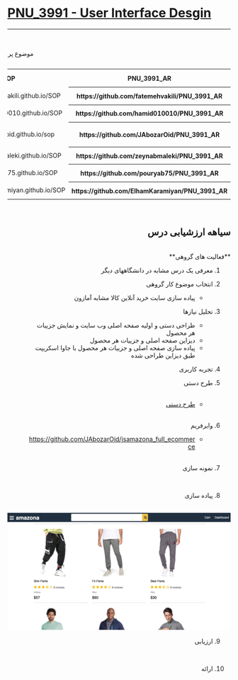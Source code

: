# [PNU_3991 - User Interface Desgin](https://github.com/AliRazavi-edu/PNU_3991/blob/master/_BSc/UserInterfaceDesgin/README.md#TOC)
<div dir="rtl">
    
<table style="width:100%">

<tr>
<td colspan="6" align="center">اعضای گروه</td>
</tr>

  
<tr>
<td colspan="6"  align="center">نام درس: طراحی واسط کاربر</td>
</tr>

<tr>
<td colspan="6"  align="center"> موضوع پروژه: پیاده سازی سایت خرید آنلاین کالا مشابه آمازون </td>
</tr>

<tr>
<td colspan="6"   align="center">سرگروه تیم: فاطمه وکیلی</td>
</tr>

<tr>
 <th  align="center">PNU_3991_AR</th>
 <th  align="center">SOP</th>
 <th  align="center">رزومه</th>
 <th  align="center">نام/نام خانوادگی</th>
 <th  align="center">شماره دانشجویی</th>
 <th  align="center">ردیف</th>
 </tr>
 
 <tr>
 <th  align="center">https://github.com/fatemehvakili/PNU_3991_AR</th>
 <td  align="center">https://fatemehvakili.github.io/SOP/</td>
 <td  align="center">https://fatemehvakili.github.io/</td>
 <td  align="center">فاطمه وکیلی</td>
 <td  align="center">970087898</td>
 <td align="center">1</td>
 </tr>
 
 <tr>
 <th  align="center">https://github.com/hamid010010/PNU_3991_AR</th>
 <td  align="center">https://hamid010010.github.io/SOP/</td>
 <td  align="center">https://hamid010010.github.io/hamidrezamirzaei.github.io/</td>
 <td  align="center">حمیدرضا میرزائی</td>
 <td  align="center">970147067</td>
 <td align="center">2</td>
 </tr>
 
 <tr>
 <th  align="center">https://github.com/JAbozarOid/PNU_3991_AR</th>
 <td  align="center">https://jabozaroid.github.io/sop</td>
 <td  align="center">https://jabozaroid.github.io/</td>
 <td  align="center">ابوذر رقیب دوست</td>
 <td  align="center">980188387</td>
 <td align="center">3</td>
 </tr>
 
 <tr>
 <th  align="center">https://github.com/zeynabmaleki/PNU_3991_AR</th>
 <td  align="center">https://zeynabmaleki.github.io/SOP/</td>
 <td  align="center">https://zeynabmaleki.github.io/</td>
 <td  align="center">زینب ملکی راد</td>
 <td  align="center">970051836</td>
 <td align="center">4</td>
 </tr>

 <tr>
 <th  align="center">https://github.com/pouryab75/PNU_3991_AR</th>
 <td  align="center">https://pouryab75.github.io/SOP/</td>
 <td  align="center">https://pouryab75.github.io/pouryabodaghi-resume/</td>
 <td  align="center">پوریا بداغی</td>
 <td  align="center">949750673</td>
 <td align="center">5</td>
 </tr>
 
 <tr>
 <th  align="center">https://github.com/ElhamKaramiyan/PNU_3991_AR</th>
 <td  align="center">https://elhamkaramiyan.github.io/SOP/</td>
 <td  align="center">https://elhamkaramiyan.github.io/</td>
 <td  align="center">الهام کرمیان</td>
 <td  align="center">970016107</td>
 <td align="center">6</td>
 </tr>
 
</table>
<br>

## سیاهه ارزشیابی درس
<br>
**فعالیت های گروهی**
 <br>
 
 1. معرفی یک درس مشابه در دانشگاههای دیگر
       <br>
       
2. انتخاب موضوع کار گروهی
        <br>
      - پیاده سازی سایت خرید آنلاین کالا مشابه آمازون
         <br>
        
3. تحلیل نیازها
       <br>
      - طراحی دستی و اولیه صفحه اصلی وب سایت و نمایش جزییات هر محصول 
        <br>
      - دیزاین صفحه اصلی و جزییات هر محصول
        <br>
     - پیاده سازی صفحه اصلی و جزییات هر محصول با جاوا اسکریپت طبق دیزاین طراحی شده 
        <br>
        
4. تجربه کاربری
    <br>
    
5. طرح دستی  
     <br>
     - [طرح دستی](https://github.com/FATEMEHVAKILI/PNU_3991_AR/blob/main/ManualDesign.pdf)
     <br>
6. وایرفریم 
     <br>
     - https://github.com/JAbozarOid/jsamazona_full_ecommerce
    <br>
    
7. نمونه سازی
 <br>
 
8. پیاده سازی
  <br>
  <img src="https://github.com/FATEMEHVAKILI/PNU_3991_AR/blob/main/jsamazona.jpg">
  <br>
  
9. ارزیابی
 <br>
 
10. ارائه


</div>
